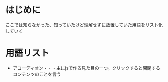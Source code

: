 # はじめに
ここでは知らなかった、知っていたけど理解せずに放置していた用語をリスト化していく

# 用語リスト
- アコーディオン・・・主にjsで作る見た目の一つ。クリックすると開閉するコンテンツのことを言う
